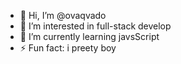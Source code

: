 - 👋 Hi, I’m @ovaqvado
- 👀 I’m interested in full-stack develop
- 🌱 I’m currently learning javsScript
- ⚡ Fun fact: i preety boy

<!---
ovaqvado/ovaqvado is a ✨ special ✨ repository because its `README.md` (this file) appears on your GitHub profile.
You can click the Preview link to take a look at your changes.
--->
